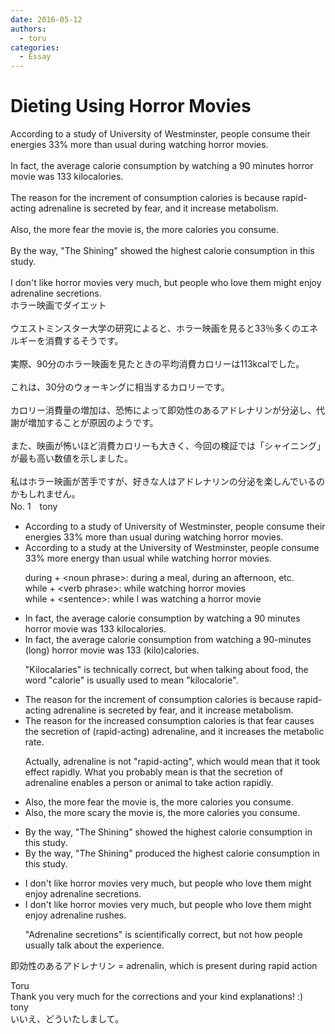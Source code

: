 ```yaml
---
date: 2016-05-12
authors:
  - toru
categories:
  - Essay
---
```


<h1 id="subject_show">Dieting Using Horror Movies</h1>
<div class="date" hidden>May 12, 2016 11:25</div>
<div id="post"><div id="body_show_ori">
According to a study of University of Westminster, people consume their energies 33% more than usual during watching horror movies.<br/><br/>In fact, the average calorie consumption by watching a 90 minutes horror movie was 133 kilocalories.<br/><br/>The reason for the increment of consumption calories is because rapid-acting adrenaline is secreted by fear, and it increase metabolism.<br/><br/>Also, the more fear the movie is, the more calories you consume.<br/><br/>By the way, "The Shining" showed the highest calorie consumption in this study.<br/><br/>I don't like horror movies very much, but people who love them might enjoy adrenaline secretions.
</div></div>

<!-- more -->

<div id="post_ja"><div id="body_show_mo">
ホラー映画でダイエット<br/><br/>ウエストミンスター大学の研究によると、ホラー映画を見ると33％多くのエネルギーを消費するそうです。<br/><br/>実際、90分のホラー映画を見たときの平均消費カロリーは113kcalでした。<br/><br/>これは、30分のウォーキングに相当するカロリーです。<br/><br/>カロリー消費量の増加は、恐怖によって即効性のあるアドレナリンが分泌し、代謝が増加することが原因のようです。<br/><br/>また、映画が怖いほど消費カロリーも大きく、今回の検証では「シャイニング」が最も高い数値を示しました。<br/><br/>私はホラー映画が苦手ですが、好きな人はアドレナリンの分泌を楽しんでいるのかもしれません。
</div></div>
<div id="block"><div class="first_name"> No. 1　<span class="just_name">tony</span></div><div id="block2">
<ul class="correction_field">
<li class="incorrect">According to a study of University of Westminster, people consume their energies 33% more than usual during watching horror movies.</li>
<li class="corrected correct">
According to a study <span class="f_red">at the</span> University of Westminster, people consume 33% more <span class="f_red">energy</span> than usual <span class="f_red">while</span> watching horror movies.
<p class="correction_comment">during + &lt;noun phrase&gt;: during a meal, during an afternoon, etc.<br/>while + &lt;verb phrase&gt;: while watching horror movies<br/>while + &lt;sentence&gt;: while I was watching a horror movie</p>
</li>
</ul>
<ul class="correction_field">
<li class="incorrect">In fact, the average calorie consumption by watching a 90 minutes horror movie was 133 kilocalories.</li>
<li class="corrected correct">
In fact, the average calorie consumption <span class="f_red">from</span> watching a 90-minute<span class="f_red"><span class="sline">s</span></span> (long) horror movie was 133 (kilo)calories.
<p class="correction_comment">"Kilocalaries" is technically correct, but when talking about food, the word "calorie" is usually used to mean "kilocalorie".</p>
</li>
</ul>
<ul class="correction_field">
<li class="incorrect">The reason for the increment of consumption calories is because rapid-acting adrenaline is secreted by fear, and it increase metabolism.</li>
<li class="corrected correct">
The reason for the <span class="f_red">increased</span> consumption calories is <span class="f_blue">that</span> fear <span class="f_red">causes the secretion of</span> (rapid-acting) adrenaline, and <span class="f_red"><span class="sline">it</span></span> increase<span class="f_red">s</span> the metaboli<span class="f_red">c rate</span>.
<p class="correction_comment">Actually, adrenaline is not "rapid-acting", which would mean that it took effect rapidly. What you probably mean is that the secretion of adrenaline enables a person or animal to take action rapidly.</p>
</li>
</ul>
<ul class="correction_field">
<li class="incorrect">Also, the more fear the movie is, the more calories you consume.</li>
<li class="corrected correct">
Also, the more <span class="f_red">scary</span> the movie is, the more calories you consume.
</li>
</ul>
<ul class="correction_field">
<li class="incorrect">By the way, "The Shining" showed the highest calorie consumption in this study.</li>
<li class="corrected correct">
By the way, "The Shining" <span class="f_red">produced</span> the highest calorie consumption in this study.
</li>
</ul>
<ul class="correction_field">
<li class="incorrect">I don't like horror movies very much, but people who love them might enjoy adrenaline secretions.</li>
<li class="corrected correct">
I don't like horror movies very much, but people who love them might enjoy adrenaline <span class="f_blue">rushes</span>.
<p class="correction_comment">"Adrenaline secretions" is scientifically correct, but not how people usually talk about the experience.</p>
</li>
</ul>
<p class="comment_small">
 即効性のあるアドレナリン = adrenalin, which is present during rapid action
</p>

</div><div class="name"><span class="just_name">Toru</span><br>
Thank you very much for the corrections and your kind explanations! :)
</div>
<div class="name"><span class="just_name">tony</span><br>
いいえ、どういたしまして。
</div>
</div>

